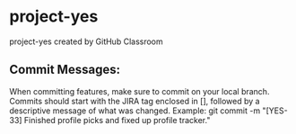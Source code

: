 # project-yes
project-yes created by GitHub Classroom

## Commit Messages: ##
When committing features, make sure to commit on your local branch.
Commits should start with the JIRA tag enclosed in [], followed by a descriptive message of what was changed.
Example: git commit -m "[YES-33] Finished profile picks and fixed up profile tracker."
